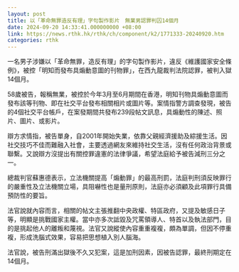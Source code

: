```yaml
---
layout: post
title: 以「革命無罪造反有理」字句製作影片　無業男認罪判囚14個月
date: 2024-09-20 14:33:41.000000000 +08:00
link: https://news.rthk.hk/rthk/ch/component/k2/1771333-20240920.htm
categories: rthk
---
```


一名男子涉嫌以「革命無罪，造反有理」的字句製作影片，違反《維護國家安全條例》，被控「明知而發布具煽動意圖的刊物罪」，在西九龍裁判法院認罪，被判入獄14個月。

58歲被告，報稱無業，被控於今年3月至6月期間在香港，明知刊物具煽動意圖而發布該等刊物、即在社交平台發布相關相片或圖片等。案情指警方調查發現，被告的4個社交平台帳戶，在案發期間共發布239段帖文訊息，具煽動性的陳述、照片、圖片、或影片。

辯方求情指，被告單身，自2001年開始失業，依靠父親經濟援助及綜援生活。因社交技巧不佳而難融入社會，主要透過網友來維持社交生活，沒有任何政治背景或聯繫。又說辯方沒提出有關控罪違憲的法律爭議，希望法庭給予被告減刑三分之一。

總裁判官蘇惠德表示，立法機關提高「煽動罪」的最高刑罰，法庭判刑須反映罪行的嚴重性及立法機關立場，具阻嚇性也是量刑原則，法庭亦必須顧及此項罪行具備預防性的要旨。

法官說就內容而言，相關的帖文主張推翻中央政權、特區政府，又提及敏感日子等，明顯是挑戰國家主權。當中亦多次詆毀及咒罵領導人、特首以及執法部門，目的是挑起他人的離叛和蔑視。法官又說縱使內容重重複複，頗為單調，但因不停重複，形成洗腦式效果，容易把思想植入別人腦海。

法官說，被告刑滿出獄後不久又犯案，這是加刑因素，因被告認罪，最終刑期定在14個月。
